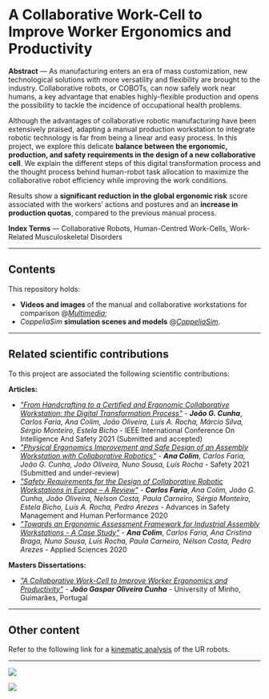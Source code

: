 # A Collaborative Work-Cell to Improve Worker Ergonomics and Productivity

**Abstract** — As manufacturing enters an era of mass customization, new technological solutions with more versatility and flexibility are brought to the industry. Collaborative robots, or COBOTs, can now safely work near humans, a key advantage that enables highly-flexible production and opens the possibility to tackle the incidence of occupational health problems. 

Although the advantages of collaborative robotic manufacturing have been extensively praised, adapting a manual production workstation to integrate robotic technology is far from being a linear and easy process. In this project, we explore this delicate **balance between the ergonomic, production, and safety requirements in the design of a new collaborative cell**. We explain the different steps of this digital transformation process and the thought process behind human-robot task allocation to maximize the collaborative robot efficiency while improving the work conditions.

Results show a **significant reduction in the global ergonomic risk** score associated with the workers’ actions and postures and an **increase in production quotas**, compared to the previous manual process.

**Index Terms** — Collaborative Robots, Human-Centred Work-Cells, Work-Related Musculoskeletal Disorders

---

## Contents

This repository holds:
 - **Videos and images** of the manual and collaborative workstations for comparison @[*Multimedia*](https://github.com/Jgocunha/ergo-collab-robotics/tree/main/Multimedia);
 - *CoppeliaSim* **simulation scenes and models** @[*CoppeliaSim*](https://github.com/Jgocunha/ergo-collab-robotics/tree/main/CoppeliaSim).
---

## Related scientific contributions

To this project are associated the following scientific contributions:

**Articles:**
- [*"From Handcrafting to a Certified and Ergonomic Collaborative Workstation: the Digital Transformation Process"*](http://www.mech.nagoya-u.ac.jp/asi/isr2021/index.html) - ***João G. Cunha***, *Carlos Faria, Ana Colim, João Oliveira, Luís A. Rocha, Márcio Silva, Sérgio Monteiro, Estela Bicho* - IEEE International Conference On Intelligence And Safety 2021 (Submitted and accepted)
- [*"Physical Ergonomics Improvement and Safe Design of an Assembly Workstation with Collaborative Robotics"*](https://www.mdpi.com/journal/safety) - ***Ana Colim***, *Carlos Faria, João G. Cunha, João Oliveira, Nuno Sousa, Luís Rocha* - Safety 2021 (Submitted and under-review)
- [*"Safety Requirements for the Design of Collaborative Robotic Workstations in Europe – A Review"*](https://link.springer.com/chapter/10.1007%2F978-3-030-50946-0_31) - ***Carlos Faria***, *Ana Colim, João G. Cunha, João Oliveira, Nelson Costa, Paula Carneiro, Sérgio Monteiro, Estela Bicho, Luís A. Rocha, Pedro Arezes* - Advances in Safety Management and Human Performance 2020
- [*"Towards an Ergonomic Assessment Framework for Industrial Assembly Workstations - A Case Study"*](https://www.mdpi.com/2076-3417/10/9/3048) - ***Ana Colim***, *Carlos Faria, Ana Cristina Braga, Nuno Sousa, Luís Rocha, Paula Carneiro, Nélson Costa, Pedro Arezes* - Applied Sciences 2020


**Masters Dissertations:**

- [*"A Collaborative Work-Cell to Improve Worker Ergonomics and Productivity"*](http://cp.eng.uminho.pt/provaBODY.aspx?id=4933) - ***João Gaspar Oliveira Cunha*** - University of Minho, Guimarães, Portugal

---

## Other content

Refer to the following link for a [kinematic analysis](https://github.com/Jgocunha/universal-robots-kinematics) of the UR robots.

---

![](/Multimedia/Pictures/CollaborativeOverview.jpg)

![](/Multimedia/Pictures/UR10e-series.jpg)
